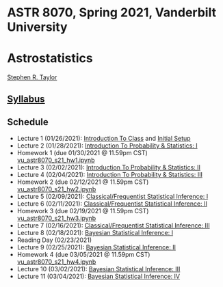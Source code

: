 # ASTR 8070, Spring 2021, Vanderbilt University
# Astrostatistics

[Stephen R. Taylor](https://my.vanderbilt.edu/stephentaylor/) 

## [Syllabus](ASTR8070_Syllabus_Spring2021.pdf)

## Schedule

* Lecture 1 (01/26/2021): [Introduction To Class](lectures/Lecture_1a.ipynb) and [Initial Setup](lectures/Lecture_1b.ipynb)
* Lecture 2 (01/28/2021): [Introduction To Probability & Statistics: I](lectures/Lecture_2.ipynb)
* Homework 1 (due 01/30/2021 @ 11.59pm CST) [vu_astr8070_s21_hw1.ipynb](coursework/homeworks/vu_astr8070_s21_hw1.ipynb)
* Lecture 3 (02/02/2021): [Introduction To Probability & Statistics: II](lectures/Lecture_3.ipynb)
* Lecture 4 (02/04/2021): [Introduction To Probability & Statistics: III](lectures/Lecture_4.ipynb)
* Homework 2 (due 02/12/2021 @ 11.59pm CST) [vu_astr8070_s21_hw2.ipynb](coursework/homeworks/vu_astr8070_s21_hw2.ipynb)
* Lecture 5 (02/09/2021): [Classical/Frequentist Statistical Inference: I](lectures/Lecture_5.ipynb)
* Lecture 6 (02/11/2021): [Classical/Frequentist Statistical Inference: II](lectures/Lecture_6.ipynb)
* Homework 3 (due 02/19/2021 @ 11.59pm CST) [vu_astr8070_s21_hw3.ipynb](coursework/homeworks/vu_astr8070_s21_hw3.ipynb)
* Lecture 7 (02/16/2021): [Classical/Frequentist Statistical Inference: III](lectures/Lecture_7.ipynb)
* Lecture 8 (02/18/2021): [Bayesian Statistical Inference: I](lectures/Lecture_8.ipynb)
* Reading Day (02/23/2021)
* Lecture 9 (02/25/2021): [Bayesian Statistical Inference: II](lectures/Lecture_9.ipynb)
* Homework 4 (due 03/05/2021 @ 11.59pm CST) [vu_astr8070_s21_hw4.ipynb](coursework/homeworks/vu_astr8070_s21_hw4.ipynb)
* Lecture 10 (03/02/2021): [Bayesian Statistical Inference: III](lectures/Lecture_10.ipynb)
* Lecture 11 (03/04/2021): [Bayesian Statistical Inference: IV](lectures/Lecture_11.ipynb)
